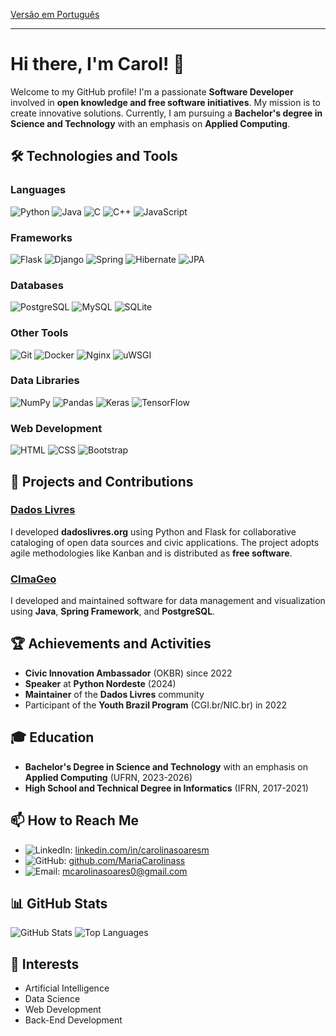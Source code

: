 [Versão em Português](README.pt-br.md)

---

# Hi there, I'm Carol! 👋

<!--![Banner](https://your-banner-url.com)--> 

Welcome to my GitHub profile! I'm a passionate **Software Developer** involved in **open knowledge and free software initiatives**. My mission is to create innovative solutions. Currently, I am pursuing a **Bachelor's degree in Science and Technology** with an emphasis on **Applied Computing**.

## 🛠️ Technologies and Tools

### Languages
![Python](https://img.shields.io/badge/-Python-3776AB?style=flat-square&logo=python&logoColor=white)
![Java](https://img.shields.io/badge/-Java-007396?style=flat-square&logo=java&logoColor=white)
![C](https://img.shields.io/badge/-C-A8B9CC?style=flat-square&logo=c&logoColor=white)
![C++](https://img.shields.io/badge/-C++-00599C?style=flat-square&logo=c%2B%2B&logoColor=white)
![JavaScript](https://img.shields.io/badge/-JavaScript-F7DF1E?style=flat-square&logo=javascript&logoColor=black)

### Frameworks
![Flask](https://img.shields.io/badge/-Flask-000000?style=flat-square&logo=flask&logoColor=white)
![Django](https://img.shields.io/badge/-Django-092E20?style=flat-square&logo=django&logoColor=white)
![Spring](https://img.shields.io/badge/-Spring-6DB33F?style=flat-square&logo=spring&logoColor=white)
![Hibernate](https://img.shields.io/badge/-Hibernate-59666C?style=flat-square&logo=hibernate&logoColor=white)
![JPA](https://img.shields.io/badge/-JPA-007396?style=flat-square&logo=java&logoColor=white)

### Databases
![PostgreSQL](https://img.shields.io/badge/-PostgreSQL-336791?style=flat-square&logo=postgresql&logoColor=white)
![MySQL](https://img.shields.io/badge/-MySQL-4479A1?style=flat-square&logo=mysql&logoColor=white)
![SQLite](https://img.shields.io/badge/-SQLite-003B57?style=flat-square&logo=sqlite&logoColor=white)

### Other Tools
![Git](https://img.shields.io/badge/-Git-F05032?style=flat-square&logo=git&logoColor=white)
![Docker](https://img.shields.io/badge/-Docker-2496ED?style=flat-square&logo=docker&logoColor=white)
![Nginx](https://img.shields.io/badge/-Nginx-009639?style=flat-square&logo=nginx&logoColor=white)
![uWSGI](https://img.shields.io/badge/-uWSGI-222222?style=flat-square&logo=uwsgi&logoColor=white)

### Data Libraries
![NumPy](https://img.shields.io/badge/-NumPy-013243?style=flat-square&logo=numpy&logoColor=white)
![Pandas](https://img.shields.io/badge/-Pandas-150458?style=flat-square&logo=pandas&logoColor=white)
![Keras](https://img.shields.io/badge/-Keras-D00000?style=flat-square&logo=keras&logoColor=white)
![TensorFlow](https://img.shields.io/badge/-TensorFlow-FF6F00?style=flat-square&logo=tensorflow&logoColor=white)

### Web Development
![HTML](https://img.shields.io/badge/-HTML-E34F26?style=flat-square&logo=html5&logoColor=white)
![CSS](https://img.shields.io/badge/-CSS-1572B6?style=flat-square&logo=css3&logoColor=white)
![Bootstrap](https://img.shields.io/badge/-Bootstrap-7952B3?style=flat-square&logo=bootstrap&logoColor=white)

## 🚀 Projects and Contributions

### [Dados Livres](https://gitlab.com/dadoslivresorg)
I developed **dadoslivres.org** using Python and Flask for collaborative cataloging of open data sources and civic applications. The project adopts agile methodologies like Kanban and is distributed as **free software**.

### [CImaGeo](https://github.com/CImaGeo)
I developed and maintained software for data management and visualization using **Java**, **Spring Framework**, and **PostgreSQL**.

## 🏆 Achievements and Activities

- **Civic Innovation Ambassador** (OKBR) since 2022
- **Speaker** at **Python Nordeste** (2024)
- **Maintainer** of the **Dados Livres** community
- Participant of the **Youth Brazil Program** (CGI.br/NIC.br) in 2022

## 🎓 Education

- **Bachelor's Degree in Science and Technology** with an emphasis on **Applied Computing** (UFRN, 2023-2026)
- **High School and Technical Degree in Informatics** (IFRN, 2017-2021)

## 📫 How to Reach Me

- ![LinkedIn](https://img.shields.io/badge/-LinkedIn-0077B5?style=flat-square&logo=linkedin&logoColor=white): [linkedin.com/in/carolinasoaresm](https://linkedin.com/in/carolinasoaresm)
- ![GitHub](https://img.shields.io/badge/-GitHub-181717?style=flat-square&logo=github&logoColor=white): [github.com/MariaCarolinass](https://github.com/MariaCarolinass)
- ![Email](https://img.shields.io/badge/-Email-D14836?style=flat-square&logo=gmail&logoColor=white): mcarolinasoares0@gmail.com

## 📊 GitHub Stats

![GitHub Stats](https://github-readme-stats.vercel.app/api?username=MariaCarolinass&show_icons=true&theme=radical)
![Top Languages](https://github-readme-stats.vercel.app/api/top-langs/?username=MariaCarolinass&layout=compact&theme=radical)

## 🌟 Interests

- Artificial Intelligence
- Data Science
- Web Development
- Back-End Development
